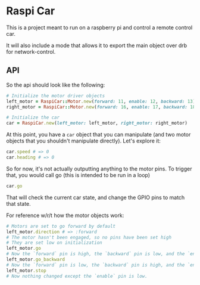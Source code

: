 # Raspi Car

This is a project meant to run on a raspberry pi and control a remote control car.

It will also include a mode that allows it to export the main object over drb for network-control.

## API

So the api should look like the following:

```ruby
# Initialize the motor driver objects
left_motor = RaspiCar::Motor.new(forward: 11, enable: 12, backward: 13)
right_motor = RaspiCar::Motor.new(forward: 16, enable: 17, backward: 18)

# Initialize the car
car = RaspiCar.new(left_motor: left_motor, right_motor: right_motor)
```

At this point, you have a `car` object that you can manipulate (and two motor objects that you shouldn't manipulate directly).  Let's explore it:

```ruby
car.speed # => 0
car.heading # => 0
```

So for now, it's not actually outputting anything to the motor pins.  To trigger that, you would call go (this is intended to be run in a loop)

```ruby
car.go
```

That will check the current car state, and change the GPIO pins to match that state.

For reference w/r/t how the motor objects work:

```ruby
# Motors are set to go forward by default
left_motor.direction # => :forward
# The motor hasn't been engaged, so no pins have been set high
# They are set low on initialization
left_motor.go
# Now the `forward` pin is high, the `backward` pin is low, and the `enable` pin is high.
left_motor.go_backward
# Now the `forward` pin is low, the `backward` pin is high, and the `enable` pin is high.
left_motor.stop
# Now nothing changed except the `enable` pin is low.
```
